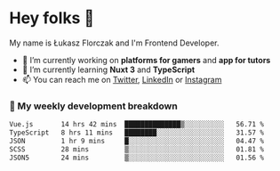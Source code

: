 # Hey folks 👋

My name is Łukasz Florczak and I'm Frontend Developer. 

- 🔭 I’m currently working on **platforms for gamers** and **app for tutors**
- 🌱 I’m currently learning **Nuxt 3** and **TypeScript**
- 📫 You can reach me on [Twitter](https://twitter.com/lukaszflorczak), [LinkedIn](https://pl.linkedin.com/in/lukasz-florczak) or [Instagram](https://instagram.com/lukaszflorczak)


### 🧮 My weekly development breakdown

<!--START_SECTION:waka-->

```txt
Vue.js       14 hrs 42 mins  ██████████████▒░░░░░░░░░░   56.71 %
TypeScript   8 hrs 11 mins   ████████░░░░░░░░░░░░░░░░░   31.57 %
JSON         1 hr 9 mins     █░░░░░░░░░░░░░░░░░░░░░░░░   04.47 %
SCSS         28 mins         ▒░░░░░░░░░░░░░░░░░░░░░░░░   01.81 %
JSON5        24 mins         ▒░░░░░░░░░░░░░░░░░░░░░░░░   01.56 %
```

<!--END_SECTION:waka-->

<!--
**lukaszflorczak/lukaszflorczak** is a ✨ _special_ ✨ repository because its `README.md` (this file) appears on your GitHub profile.

Here are some ideas to get you started:

- 🔭 I’m currently working on ...
- 🌱 I’m currently learning ...
- 👯 I’m looking to collaborate on ...
- 🤔 I’m looking for help with ...
- 💬 Ask me about ...
- 📫 How to reach me: ...
- 😄 Pronouns: ...
- ⚡ Fun fact: ...
-->
